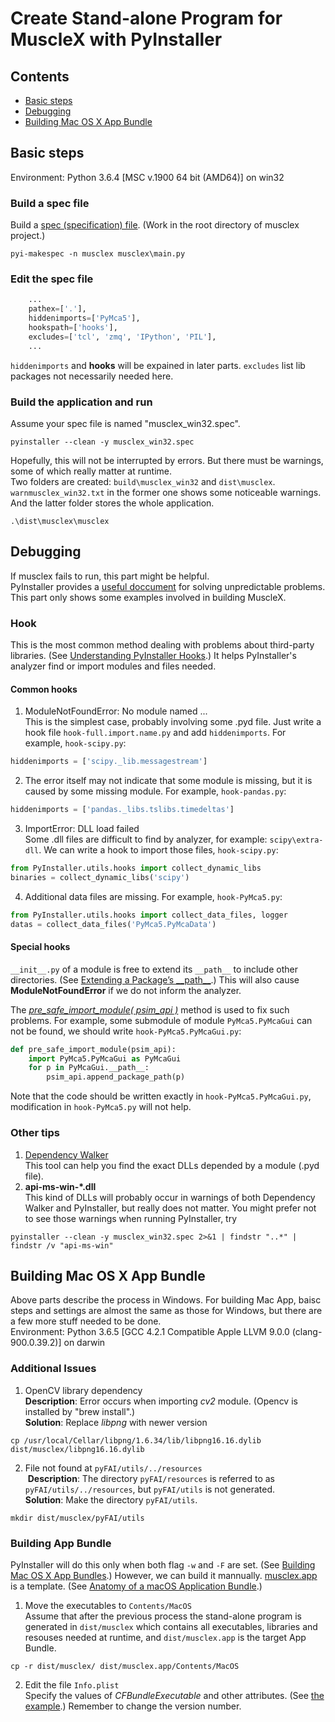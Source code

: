 # Create Stand-alone Program for MuscleX with PyInstaller
## Contents
- [Basic steps](#basic-steps)
- [Debugging](#debugging)
- [Building Mac OS X App Bundle](#building-mac-os-x-app-bundle)

## Basic steps
Environment: Python 3.6.4 [MSC v.1900 64 bit (AMD64)] on win32
### Build a spec file
Build a [spec (specification) file][1]. (Work in the root directory
of musclex project.)
```
pyi-makespec -n musclex musclex\main.py
```
### Edit the spec file
```python
    ...
    pathex=['.'],
    hiddenimports=['PyMca5'],
    hookspath=['hooks'],
    excludes=['tcl', 'zmq', 'IPython', 'PIL'],
    ...
```
`hiddenimports` and **hooks** will be expained in later parts. 
`excludes` list lib packages not necessarily needed here.
### Build the application and run
Assume your spec file is named "musclex_win32.spec".
```
pyinstaller --clean -y musclex_win32.spec
```
Hopefully, this will not be interrupted by errors. But there must be
warnings, some of which really matter at runtime.  
Two folders are created: `build\musclex_win32` and `dist\musclex`.
`warnmusclex_win32.txt` in the former one shows some noticeable
warnings. And the latter folder stores the whole application.
```
.\dist\musclex\musclex
```

## Debugging
If musclex fails to run, this part might be helpful.  
PyInstaller provides a [useful doccument][2] for solving unpredictable
problems. This part only shows some examples involved in building
MuscleX.
### Hook
This is the most common method dealing with problems about third-party
libraries. (See [Understanding PyInstaller Hooks][3].) It helps
PyInstaller's analyzer find or import modules and files needed.
#### Common hooks
1. ModuleNotFoundError: No module named ...  
  This is the simplest case, probably involving some .pyd file. Just
  write a hook file `hook-full.import.name.py` and add `hiddenimports`.
  For example, `hook-scipy.py`:
```python
hiddenimports = ['scipy._lib.messagestream']
```

2. The error itself may not indicate that some module is missing, but
  it is caused by some missing module. For example, `hook-pandas.py`:
```python
hiddenimports = ['pandas._libs.tslibs.timedeltas']
```

3. ImportError: DLL load failed  
  Some .dll files are difficult to find by analyzer, for example:
  `scipy\extra-dll`. We can write a hook to import those files,
  `hook-scipy.py`:
```python
from PyInstaller.utils.hooks import collect_dynamic_libs
binaries = collect_dynamic_libs('scipy')
```

4. Additional data files are missing. For example, `hook-PyMca5.py`:
```python
from PyInstaller.utils.hooks import collect_data_files, logger
datas = collect_data_files('PyMca5.PyMcaData')
```

#### Special hooks
`__init__.py` of a module is free to extend its `__path__` to 
include other directories. (See [Extending a Package’s \_\_path__][4].)
This will also cause **ModuleNotFoundError** if we do not inform the
analyzer.

The [*pre_safe_import_module( psim_api )*][5] method is used to fix
such problems. For example, some submodule of module `PyMca5.PyMcaGui`
can not be found, we should write `hook-PyMca5.PyMcaGui.py`:
```python
def pre_safe_import_module(psim_api):
    import PyMca5.PyMcaGui as PyMcaGui
    for p in PyMcaGui.__path__:
        psim_api.append_package_path(p)
```
Note that the code should be written exactly in `hook-PyMca5.PyMcaGui.py`,
modification in `hook-PyMca5.py` will not help.

### Other tips
1. [Dependency Walker][6]  
  This tool can help you find the exact DLLs depended by a module (.pyd
  file).
2. **api-ms-win-\*.dll**  
  This kind of DLLs will probably occur in warnings of both Dependency
  Walker and PyInstaller, but really does not matter. You might prefer
  not to see those warnings when running PyInstaller, try
```
pyinstaller --clean -y musclex_win32.spec 2>&1 | findstr "..*" | findstr /v "api-ms-win"
```

## Building Mac OS X App Bundle
Above parts describe the process in Windows. For building Mac App, baisc
steps and settings are almost the same as those for Windows,  but there
are a few more stuff needed to be done.  
Environment: Python 3.6.5 [GCC 4.2.1 Compatible Apple LLVM 9.0.0 (clang-900.0.39.2)] on darwin
### Additional Issues
1. OpenCV library dependency  
  **Description**: Error occurs when importing *cv2* module. (Opencv is
  installed by "brew install".)  
  **Solution**: Replace *libpng* with newer version
```
cp /usr/local/Cellar/libpng/1.6.34/lib/libpng16.16.dylib dist/musclex/libpng16.16.dylib
```

2. File not found at `pyFAI/utils/../resources`  
  **Description**: The directory `pyFAI/resources` is referred to as
  `pyFAI/utils/../resources`, but `pyFAI/utils` is not generated.  
  **Solution**: Make the directory `pyFAI/utils`.
```
mkdir dist/musclex/pyFAI/utils
```

### Building App Bundle
PyInstaller will do this only when both flag `-w` and `-F` are set. (See
[Building Mac OS X App Bundles][7].) However, we can build it mannually.
[musclex.app](../../dist/) is a template. (See [Anatomy of a macOS
Application Bundle][8].)
1. Move the executables to `Contents/MacOS`  
  Assume that after the previous process the stand-alone program is
  generated in `dist/musclex` which contains all executables, libraries
  and resouses needed at runtime, and `dist/musclex.app` is the target
  App Bundle.
```
cp -r dist/musclex/ dist/musclex.app/Contents/MacOS
```
2. Edit the file `Info.plist`  
  Specify the values of *CFBundleExecutable* and other attributes. (See
  [the example](../../dist/musclex.app/Contents/Info.plist).)
  Remember to change the version number.


[1]:https://pyinstaller.readthedocs.io/en/v3.3.1/spec-files.html
[2]:https://pyinstaller.readthedocs.io/en/v3.3.1/when-things-go-wrong.html
[3]:https://pyinstaller.readthedocs.io/en/v3.3.1/hooks.html
[4]:https://pyinstaller.readthedocs.io/en/v3.3.1/when-things-go-wrong.html#extending-a-package-s-path
[5]:https://pyinstaller.readthedocs.io/en/v3.3.1/hooks.html#the-pre-safe-import-module-psim-api-method
[6]:http://www.dependencywalker.com/
[7]:https://pyinstaller.readthedocs.io/en/v3.3.1/usage.html#building-mac-os-x-app-bundles
[8]:https://developer.apple.com/library/content/documentation/CoreFoundation/Conceptual/CFBundles/BundleTypes/BundleTypes.html#//apple_ref/doc/uid/10000123i-CH101-SW19
